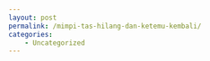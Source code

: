 ```yaml
---
layout: post
permalink: /mimpi-tas-hilang-dan-ketemu-kembali/
categories:
    - Uncategorized
---
```


